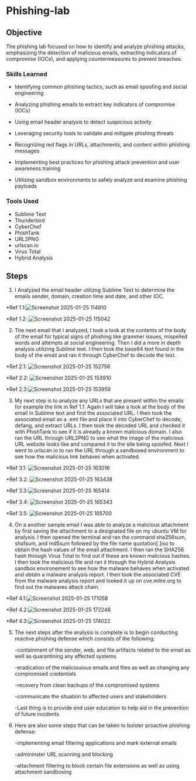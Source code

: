 # Phishing-lab

## Objective


The phishing lab focused on how to identify and analyze phishing attacks, emphasizing the detection of malicious emails, extracting indicators of compromise (IOCs), and applying countermeasures to prevent breaches.

### Skills Learned

- Identifying common phishing tactics, such as email spoofing and social engineering

- Analyzing phishing emails to extract key indicators of compromise (IOCs)

- Using email header analysis to detect suspicious activity

- Leveraging security tools to validate and mitigate phishing threats

- Recognizing red flags in URLs, attachments, and content within phishing messages

- Implementing best practices for phishing attack prevention and user awareness training

- Utilizing sandbox environments to safely analyze and examine phishing payloads



### Tools Used

- Sublime Text
- Thunderbird
- CyberChef
- PhishTank
- URL2PNG
- urlscan.io
- Virus Total
- Hybrid Analysis


## Steps
1. I Analyzed the email header utilizng Sublime Text to determine the emails sender, domain, creation time and date, and other IOC.

*Ref 1.1:![Screenshot 2025-01-25 114810](https://github.com/user-attachments/assets/daee7e2f-bfa2-4542-a5e0-727c4a70cf2b)

*Ref 1.2: ![Screenshot 2025-01-25 115042](https://github.com/user-attachments/assets/6457b9f6-e234-48a0-8af1-743ac92b2a71)

2. The next email that I analyzed, I took a look at the contents of the body of the email for typical signs of phishing like grammer issues, mispelled words and attempts at social engineering. Then I did a more in depth analysis utilizing Sublime text. I then took the base64 text found in the body of the email and ran it through CyberChef to decode the text.

*Ref 2.1: ![Screenshot 2025-01-25 152756](https://github.com/user-attachments/assets/a40ff144-d9f6-4601-be4c-155f4df30f16)

*Ref 2.2: ![Screenshot 2025-01-25 153910](https://github.com/user-attachments/assets/07357d0d-420c-4642-8577-9eac267223e9)

*Ref 2.3:![Screenshot 2025-01-25 153959](https://github.com/user-attachments/assets/c247767e-fc32-490b-b788-b0a064028d0f)

3. My next step is to analyze any URLs that are present within the emails for example the link in Ref 1.1. Again I will take a look at the body of the email in Sublime text and find the associated URL. I then took the associated email as a .eml file and place it into CyberChef to decode, defang, and extract URLs. I then took the decoded URL and checked it with PhishTank to see if it is already a known malicious domain. I also ran the URL through URL2PNG to see what the image of the malicious URL website looks like and compared it to the site being spoofed. Next I went to urlscan.io to run the URL through a sandboxed environment to see how the malicious link behaves when activated.

*Ref 3.1: ![Screenshot 2025-01-25 163016](https://github.com/user-attachments/assets/cb1e8b71-24ad-4dc3-8198-6522a8ddcb1c)

*Ref 3.2: ![Screenshot 2025-01-25 163438](https://github.com/user-attachments/assets/8f54e8fe-cabd-4a37-84b9-faa45a5b4a79)

*Ref 3.3:![Screenshot 2025-01-25 165414](https://github.com/user-attachments/assets/6b311902-ca44-454a-9137-555608bac21d)

*Ref 3.4: ![Screenshot 2025-01-25 165343](https://github.com/user-attachments/assets/7a3272cc-bcf2-4a24-b52a-3c7d2fbea659)

*Ref 3.5: ![Screenshot 2025-01-25 165700](https://github.com/user-attachments/assets/62c8d79c-421a-48ee-9dd6-5a4d0cfbeb85)

4. On a another sample email I was able to analyze a malicious attachment by first saving the attachment to a designated file on my ubuntu VM for analysis. I then opened the terminal and ran the command sha256sum, sha1sum, and md5sum followed by the  file name quotation[.]iso to obtain the hash values of the email attachment. I then ran the SHA256 hash through Virus Total to find out if these are known malicious hashes. I then took the malicious file and ran it through the Hybrid Analysis sandbox environement to see how the malware behaves when activated and obtain a malware analysis report. I then took the associated CVE from the malware analysis report and looked it up on cve.mitre.org to find out the malwares attack chain.

*Ref 4.1:![Screenshot 2025-01-25 171058](https://github.com/user-attachments/assets/29613146-d6d7-4857-9a0a-0869d7691de1)

*Ref 4.2:![Screenshot 2025-01-25 172248](https://github.com/user-attachments/assets/c8536172-1500-462d-96a6-e518920094b4)

*Ref 4.3:![Screenshot 2025-01-25 174022](https://github.com/user-attachments/assets/712edb6a-83d7-4c4a-b317-bd78465f4442)

5. The next steps after the analysis is complete is to begin conducting reactive phishing defense which consists of the following:

   -containment of the sender, web, and file artifacts related to the email as well as quarantining any affected systems

   -eradication of the maliciouious emails and files as well as changing any compromised credentials

   -recovery from clean backups of the compromised systems

   -communicate the situation to affected users and stakeholders

   -Last thing is to provide end user education to help aid in the prevention of future incidents

6. Here are also some steps that can be taken to bolster proactive phishing defense:

   -implementing email filtering applications and mark external emails

   -admininster URL scanning and blocking

   -attachment filtering to block certain file extensions as well as using attachment sandboxing


